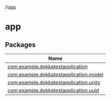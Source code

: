 //[app](index.md)

# app

## Packages

| Name |
|---|
| [com.example.dokkatestapplication](app/com.example.dokkatestapplication/index.md) |
| [com.example.dokkatestapplication.model](app/com.example.dokkatestapplication.model/index.md) |
| [com.example.dokkatestapplication.units](app/com.example.dokkatestapplication.units/index.md) |
| [com.example.dokkatestapplication.uuid](app/com.example.dokkatestapplication.uuid/index.md) |
